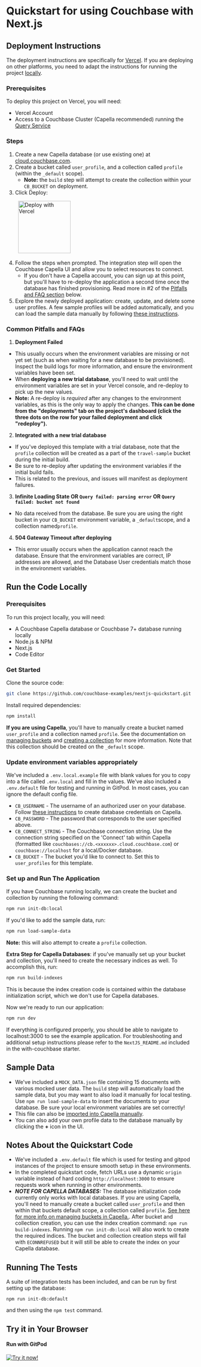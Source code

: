 # Quickstart for using Couchbase with Next.js

## Deployment Instructions

The deployment instructions are specifically for [Vercel](https://vercel.com/). If you are deploying on other platforms, you need to adapt the instructions for running the project [locally](#run-the-code-locally).

### Prerequisites

To deploy this project on Vercel, you will need:

- Vercel Account
- Access to a Couchbase Cluster (Capella recommended) running the [Query Service](https://docs.couchbase.com/server/current/learn/services-and-indexes/services/query-service.html)

### Steps

1. Create a new Capella database (or use existing one) at [cloud.couchbase.com](https://cloud.couchbase.com/).
2. Create a bucket called `user_profile`, and a collection called `profile` (within the `_default` scope).
   - **Note:** the `build` step will attempt to create the collection within your `CB_BUCKET` on deployment.
3. Click Deploy:

&nbsp; &nbsp; &nbsp; &nbsp; <a href="https://vercel.com/new/clone?repository-url=https%3A%2F%2Fgithub.com%2Fcouchbase-examples%2Fnextjs-quickstart&project-name=couchbase-nextjs-quickstart&repository-name=couchbase-nextjs-quickstart&developer-id=oac_5eS7l7O4wvTE47rCKEYSFLQT&integration-ids=oac_5eS7l7O4wvTE47rCKEYSFLQT"><img src="https://vercel.com/button" alt="Deploy with Vercel" width="140px"/></a>

4. Follow the steps when prompted. The integration step will open the Couchbase Capella UI and allow you to select resources to connect.
   - If you don't have a Capella account, you can sign up at this point, but you'll have to re-deploy the application a second time once the database has finished provisioning. Read more in #2 of the [Pitfalls and FAQ section](#common-pitfalls-and-faqs) below.
5. Explore the newly deployed application: create, update, and delete some user profiles. A few sample profiles will be added automatically, and you can load the sample data manually by following [these instructions](#sample-data).

### Common Pitfalls and FAQs

1. **Deployment Failed**

- This usually occurs when the environment variables are missing or not yet set (such as when waiting for a new database to be provisioned). Inspect the build logs for more information, and ensure the environment variables have been set.
- When **deploying a new trial database**, you'll need to wait until the environment variables are set in your Vercel console, and re-deploy to pick up the new values.
- **Note:** A re-deploy is _required_ after any changes to the environment variables, as this is the only way to apply the changes. **This can be done from the "deployments" tab on the project's dashboard (click the three dots on the row for your failed deployment and click "redeploy").**

2. **Integrated with a new trial database**

- If you've deployed this template with a trial database, note that the `profile` collection will be created as a part of the `travel-sample` bucket during the initial build.
- Be sure to re-deploy after updating the environment variables if the initial build fails.
- This is related to the previous, and issues will manifest as deployment failures.

3. **Infinite Loading State OR `Query failed: parsing error` OR `Query failed: bucket not found`**

- No data received from the database. Be sure you are using the right bucket in your `CB_BUCKET` environment variable, a `_default`scope, and a collection named`profile`.

4. **504 Gateway Timeout after deploying**

- This error usually occurs when the application cannot reach the database. Ensure that the environment variables are correct, IP addresses are allowed, and the Database User credentials match those in the environment variables.

## Run the Code Locally

### Prerequisites

To run this project locally, you will need:

- A Couchbase Capella database or Couchbase 7+ database running locally
- Node.js & NPM
- Next.js
- Code Editor

### Get Started

Clone the source code:

```sh
git clone https://github.com/couchbase-examples/nextjs-quickstart.git
```

Install required dependencies:

```sh
npm install
```

**If you are using Capella**, you'll have to manually create a bucket named `user_profile` and a collection named `profile`. See the documentation on [managing buckets](https://docs.couchbase.com/cloud/clusters/data-service/manage-buckets.html) and [creating a collection](https://docs.couchbase.com/cloud/clusters/data-service/scopes-collections.html#create-a-collection) for more information. Note that this collection should be created on the `_default` scope.

### Update environment variables appropriately

We've included a `.env.local.example` file with blank values for you to copy into a file called `.env.local` and fill in the values. We've also included a `.env.default` file for testing and running in GitPod. In most cases, you can ignore the default config file.

- `CB_USERNAME` - The username of an authorized user on your database. Follow [these instructions](https://docs.couchbase.com/cloud/clusters/manage-database-users.html#create-database-credentials) to create database credentials on Capella.
- `CB_PASSWORD` - The password that corresponds to the user specified above.
- `CB_CONNECT_STRING` - The Couchbase connection string. Use the connection string specified on the 'Connect' tab within Capella (formatted like `couchbases://cb.<xxxxxx>.cloud.couchbase.com`) or `couchbase://localhost` for a local/Docker database.
- `CB_BUCKET` - The bucket you'd like to connect to. Set this to `user_profiles` for this template.

### Set up and Run The Application

If you have Couchbase running locally, we can create the bucket and collection by running the following command:

```sh
npm run init-db:local
```

If you'd like to add the sample data, run:

```sh
npm run load-sample-data
```

**Note:** this will also attempt to create a `profile` collection.

**Extra Step for Capella Databases**: if you've manually set up your bucket and collection, you'll need to create the necessary indices as well. To accomplish this, run:

```sh
npm run build-indexes
```

This is because the index creation code is contained within the database initialization script, which we don't use for Capella databases.

Now we're ready to run our application:

```sh
npm run dev
```

If everything is configured properly, you should be able to navigate to localhost:3000 to see the example application. For troubleshooting and additional setup instructions please refer to the `NextJS_README.md` included in the with-couchbase starter.

## Sample Data

- We've included a `MOCK_DATA.json` file containing 15 documents with various mocked user data. The `build` step will automatically load the sample data, but you may want to also load it manually for local testing. Use `npm run load-sample-data` to insert the documents to your database. Be sure your local environment variables are set correctly!
- This file can also be [imported into Capella manually](https://docs.couchbase.com/cloud/clusters/data-service/import-data-documents.html).
- You can also add your own profile data to the database manually by clicking the **+** icon in the UI.

## Notes About the Quickstart Code

- We've included a `.env.default` file which is used for testing and gitpod instances of the project to ensure smooth setup in these environments.
- In the completed quickstart code, fetch URLs use a dynamic `origin` variable instead of hard coding `http://localhost:3000` to ensure requests work when running in other environments.
- _**NOTE FOR CAPELLA DATABASES:**_ The database initialization code currently only works with local databases. If you are using Capella, you'll need to manually create a bucket called `user_profile` and then within that buckets default scope, a collection called `profile`. [See here for more info on managing buckets in Capella.](https://docs.couchbase.com/cloud/clusters/data-service/manage-buckets.html). After bucket and collection creation, you can use the index creation command: `npm run build-indexes`. Running `npm run init-db:local` will also work to create the required indices. The bucket and collection creation steps will fail with `ECONNREFUSED` but it will still be able to create the index on your Capella database.

## Running The Tests

A suite of integration tests has been included, and can be run by first setting up the database:

```
npm run init-db:default
```

and then using the `npm test` command.

## Try it in Your Browser

#### Run with GitPod

[![Try it now!](https://da-demo-images.s3.amazonaws.com/runItNow_outline.png?couchbase-example=nextjs-quickstart-repo&source=github)](https://gitpod.io/#https://github.com/couchbase-examples/nextjs-quickstart)
